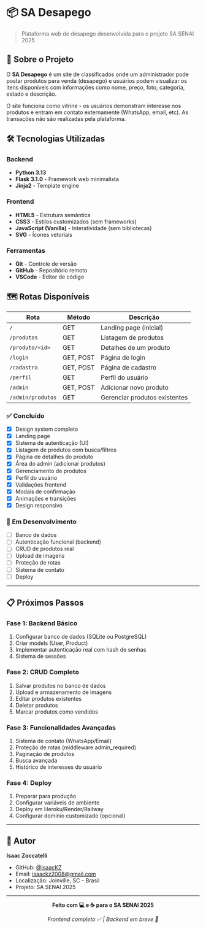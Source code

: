 # 📦 SA Desapego

> Plataforma web de desapego desenvolvida para o projeto SA SENAI 2025

## 🎯 Sobre o Projeto

O **SA Desapego** é um site de classificados onde um administrador pode postar produtos para venda (desapego) e usuários podem visualizar os itens disponíveis com informações como nome, preço, foto, categoria, estado e descrição.

O site funciona como vitrine - os usuários demonstram interesse nos produtos e entram em contato externamente (WhatsApp, email, etc). As transações não são realizadas pela plataforma.

## 🛠️ Tecnologias Utilizadas

### **Backend**
- **Python 3.13**
- **Flask 3.1.0** - Framework web minimalista
- **Jinja2** - Template engine

### **Frontend**
- **HTML5** - Estrutura semântica
- **CSS3** - Estilos customizados (sem frameworks)
- **JavaScript (Vanilla)** - Interatividade (sem bibliotecas)
- **SVG** - Ícones vetoriais

### **Ferramentas**
- **Git** - Controle de versão
- **GitHub** - Repositório remoto
- **VSCode** - Editor de código

## 🗺️ Rotas Disponíveis

| Rota | Método | Descrição |
|------|--------|-----------|
| `/` | GET | Landing page (inicial) |
| `/produtos` | GET | Listagem de produtos |
| `/produto/<id>` | GET | Detalhes de um produto |
| `/login` | GET, POST | Página de login |
| `/cadastro` | GET, POST | Página de cadastro |
| `/perfil` | GET | Perfil do usuário |
| `/admin` | GET, POST | Adicionar novo produto |
| `/admin/produtos` | GET | Gerenciar produtos existentes |

### **✅ Concluído**
- [x] Design system completo
- [x] Landing page
- [x] Sistema de autenticação (UI)
- [x] Listagem de produtos com busca/filtros
- [x] Página de detalhes do produto
- [x] Área do admin (adicionar produtos)
- [x] Gerenciamento de produtos
- [x] Perfil do usuário
- [x] Validações frontend
- [x] Modais de confirmação
- [x] Animações e transições
- [x] Design responsivo

### **🚧 Em Desenvolvimento**
- [ ] Banco de dados
- [ ] Autenticação funcional (backend)
- [ ] CRUD de produtos real
- [ ] Upload de imagens
- [ ] Proteção de rotas
- [ ] Sistema de contato
- [ ] Deploy

---

## 📋 Próximos Passos

### **Fase 1: Backend Básico**
1. Configurar banco de dados (SQLite ou PostgreSQL)
2. Criar models (User, Product)
3. Implementar autenticação real com hash de senhas
4. Sistema de sessões

### **Fase 2: CRUD Completo**
1. Salvar produtos no banco de dados
2. Upload e armazenamento de imagens
3. Editar produtos existentes
4. Deletar produtos
5. Marcar produtos como vendidos

### **Fase 3: Funcionalidades Avançadas**
1. Sistema de contato (WhatsApp/Email)
2. Proteção de rotas (middleware admin_required)
3. Paginação de produtos
4. Busca avançada
5. Histórico de interesses do usuário

### **Fase 4: Deploy**
1. Preparar para produção
2. Configurar variáveis de ambiente
3. Deploy em Heroku/Render/Railway
4. Configurar domínio customizado (opcional)

---

## 👥 Autor

**Isaac Zoccatelli**
- GitHub: [@IsaacKZ](https://github.com/IsaacKZ)
- Email: isaackz2008@gmail.com
- Localização: Joinville, SC - Brasil
- Projeto: SA SENAI 2025

---

<p align="center">
  <strong>Feito com 💻 e ☕ para o SA SENAI 2025</strong>
</p>

<p align="center">
  <i>Frontend completo ✅ | Backend em breve 🚀</i>
</p>